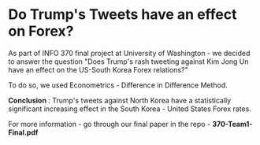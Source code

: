 # Do Trump's Tweets have an effect on Forex?

As part of INFO 370 final project at University of Washington - we decided to answer the question "Does Trump's rash tweeting against Kim Jong Un have an effect on the US-South Korea Forex relations?"

To do so, we used Econometrics - Difference in Difference Method. 

__Conclusion__ : Trump's tweets against North Korea have a statistically significant increasing effect in the South Korea - United States Forex rates.

For more information - go through our final paper in the repo - __370-Team1-Final.pdf__
